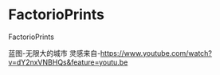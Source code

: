 # FactorioPrints
FactorioPrints


蓝图-无限大的城市
灵感来自-https://www.youtube.com/watch?v=dY2nxVNBHQs&feature=youtu.be